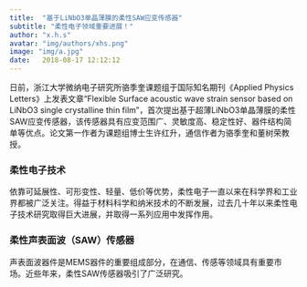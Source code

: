 ```yaml
---
title:  "基于LiNbO3单晶薄膜的柔性SAW应变传感器"
subtitle: "柔性电子领域重要进展！"
author: "x.h.s"
avatar: "img/authors/xhs.png"
image: "img/a.jpg"
date:   2018-08-17 12:12:12
---
```




日前，浙江大学微纳电子研究所骆季奎课题组于国际知名期刊《Applied Physics Letters》上发表文章“Flexible Surface acoustic wave strain sensor based on LiNbO3 single crystalline thin film”，首次提出基于超薄LiNbO3单晶薄膜的柔性SAW应变传感器，该传感器具有应变范围广、灵敏度高、稳定性好、器件结构简单等优点。论文第一作者为课题组博士生许红升，通信作者为骆季奎和董树荣教授。

### 柔性电子技术

依靠可延展性、可形变性、轻量、低价等优势，柔性电子一直以来在科学界和工业界都被广泛关注。得益于材料科学和纳米技术的不断发展，过去几十年以来柔性电子技术研究取得巨大进展，并取得一系列应用中发挥作用。

### 柔性声表面波（SAW）传感器
声表面波器件是MEMS器件的重要组成部分，在通信、传感等领域具有重要市场。近些年来，柔性SAW传感器吸引了广泛研究。